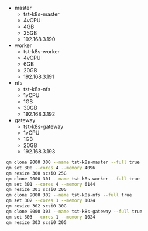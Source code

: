 - master
    - tst-k8s-master
    - 4vCPU
    - 4GB
    - 25GB
    - 192.168.3.190
- worker
    - tst-k8s-worker
    - 4vCPU
    - 6GB
    - 20GB
    - 192.168.3.191
- nfs
    - tst-k8s-nfs
    - 1vCPU
    - 1GB
    - 30GB
    - 192.168.3.192
- gateway
    - tst-k8s-gateway
    - 1vCPU
    - 1GB
    - 20GB
    - 192.168.3.193

```bash
qm clone 9000 300 --name tst-k8s-master --full true
qm set 300 --cores 4 --memory 4096
qm resize 300 scsi0 25G
qm clone 9000 301 --name tst-k8s-worker --full true
qm set 301 --cores 4 --memory 6144
qm resize 301 scsi0 20G
qm clone 9000 302 --name tst-k8s-nfs --full true
qm set 302 --cores 1 --memory 1024
qm resize 302 scsi0 30G
qm clone 9000 303 --name tst-k8s-gateway --full true
qm set 303 --cores 1 --memory 1024
qm resize 303 scsi0 20G
```